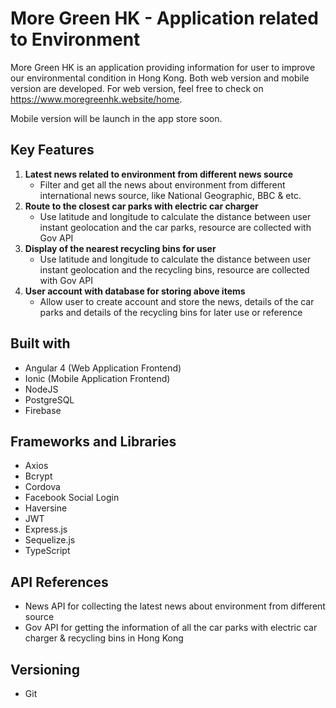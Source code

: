 # More Green HK - Application related to Environment

More Green HK is an application providing information for user to improve our environmental condition in Hong Kong. Both web version and mobile version are developed. For web version, feel free to check on https://www.moregreenhk.website/home.

Mobile version will be launch in the app store soon.

## Key Features

1. __Latest news related to environment from different news source__
    - Filter and get all the news about environment from different international news source, like National Geographic, BBC & etc.
2. __Route to the closest car parks with electric car charger__
    - Use latitude and longitude to calculate the distance between user instant geolocation and the car parks, resource are collected with Gov API
3. __Display of the nearest recycling bins for user__
    - Use latitude and longitude to calculate the distance between user instant geolocation and the recycling bins, resource are collected with Gov API
4. __User account with database for storing above items__
    - Allow user to create account and store the news, details of the car parks and details of the recycling bins for later use or reference

## Built with
- Angular 4 (Web Application Frontend)
- Ionic (Mobile Application Frontend)
- NodeJS
- PostgreSQL
- Firebase

## Frameworks and Libraries
- Axios
- Bcrypt
- Cordova
- Facebook Social Login
- Haversine
- JWT
- Express.js
- Sequelize.js
- TypeScript

## API References
- News API for collecting the latest news about environment from different source
- Gov API for getting the information of all the car parks with electric car charger & recycling bins in Hong Kong

## Versioning
- Git